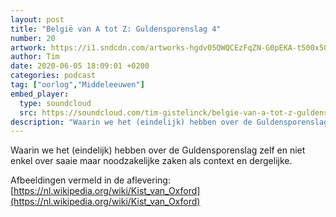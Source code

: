 ```yaml
---
layout: post
title: "België van A tot Z: Guldensporenslag 4"
number: 20
artwork: https://i1.sndcdn.com/artworks-hgdv05QWQCEzFqZN-G0pEKA-t500x500.jpg
author: Tim
date: 2020-06-05 18:09:01 +0200
categories: podcast
tag: ["oorlog","Middeleeuwen"]
embed_player:
  type: soundcloud
  src: https://soundcloud.com/tim-gistelinck/belgie-van-a-tot-z-guldensporenslag-4
description: "Waarin we het (eindelijk) hebben over de Guldensporenslag zelf en niet enkel over saaie maar noodzakelijke zaken als context en dergelijke."
---
```

Waarin we het (eindelijk) hebben over de Guldensporenslag zelf en niet enkel over saaie maar noodzakelijke zaken als context en dergelijke. 

Afbeeldingen vermeld in de aflevering: [https://nl.wikipedia.org/wiki/Kist_van_Oxford](https://nl.wikipedia.org/wiki/Kist_van_Oxford)